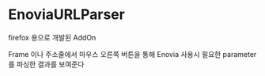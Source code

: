 # EnoviaURLParser
firefox 용으로 개발된 AddOn

Frame 이나 주소줄에서 마우스 오른쪽 버튼을 통해 
Enovia 사용시 필요한 parameter 를 파싱한 결과를 보여준다